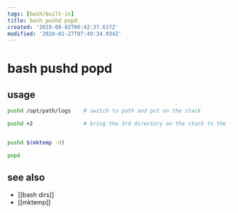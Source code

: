 ```yaml
---
tags: [bash/built-in]
title: bash pushd popd
created: '2019-08-02T06:42:37.617Z'
modified: '2020-01-27T07:49:34.934Z'
---
```


# bash pushd popd

## usage
```sh
pushd /opt/path/logs    # switch to path and put on the stack

pushd +2                # bring the 3rd directory on the stack to the front (0-based) and rotating the stack


pushd $(mktemp -d)

popd
```

## see also
- [[bash dirs]]
- [[mktemp]]
